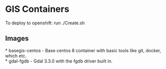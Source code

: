<h1>GIS Containers</h1>

To deploy to openshift: 
run ./Create.sh

<h2>Images</h2>
* basegis-centos - Base centos 8 container with basic tools like git, docker, which etc.<br>
* gdal-fgdb - Gdal 3.3.0 with the fgdb driver built in.
